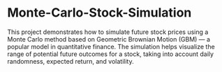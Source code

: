# Monte-Carlo-Stock-Simulation
This project demonstrates how to simulate future stock prices using a Monte Carlo method based on Geometric Brownian Motion (GBM) — a popular model in quantitative finance. The simulation helps visualize the range of potential future outcomes for a stock, taking into account daily randomness, expected return, and volatility. 
